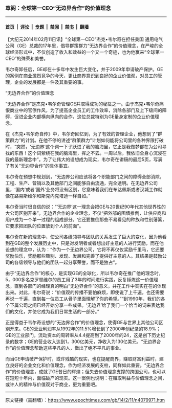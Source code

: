 ### 章阁：全球第一CEO“无边界合作”的价值理念

---

#### [首页](../../../..?n4079971) &nbsp;|&nbsp; [评论](../../../../../epoch-comment?n4079971) &nbsp;|&nbsp; [专题](../../../../../epoch-special?n4079971) &nbsp;|&nbsp; [禁闻](../../../../../epoch-news?n4079971) &nbsp;|&nbsp; [禁书](../../../../../books?n4079971) &nbsp;|&nbsp; [翻墙](https://github.com/gfw-breaker/nogfw/blob/master/README.md?n4079971)


<div class="post_content" id="artbody" itemprop="articleBody">
 <!-- article content begin -->
 <p>
  【大纪元2014年02月11日讯】“全球第一CEO”杰克•韦尔奇在担任美国
  <ok href="https://www.epochtimes.com/gb/tag/%E9%80%9A%E7%94%A8%E7%94%B5%E6%B0%94.html">
   通用电气
  </ok>
  公司（GE）总裁的17年里，倡导群策群力“无边界合作”的价值理念，在严峻的全球经济形式中，不仅创造了收入和效益的一个又一个奇迹，也为他赢来“全球第一CEO”的殊荣和美誉。
 </p>
 <p>
  韦尔奇卸任后，GE却在十多年中发生巨大变化，并于2009年申请破产保护。GE的案例在商业激烈竞争的今天，更让商界意识到良好的企业价值观，对员工的管理，企业的发展都是一件及其重要的事。
 </p>
 <p>
  “无边界合作”的价值理念
 </p>
 <p>
  “无边界合作”是杰克•韦尔奇管理GE并取得成功的秘笈之一。由于杰克•韦尔奇痛恨商业中的官僚作风，为了提高企业员工的工作效率，消除各部门及上下级间的障碍，促进企业内部横向纵向的合作，这位总裁特别为GE量身定制的企业价值理念。
 </p>
 <p>
  在《杰克•韦尔奇自传》中，韦尔奇回忆到，为了有效的管理企业，他想到了“群策群力”的计划。在他不停的讲述“群策群力”计划如何能将公司里的各种界限打破时，“突然，‘无边界’这个词一下子跃进了我的脑海里，它正是我做梦都在为公司寻找的东西！这个词萦绕在我的脑海里，挥之不去。一周以后，我依旧全身心沉浸在我的最新理念中”。为了让伟大的设想成为现实，韦尔奇在讲稿的最后5页，写满了有关“无边界合作”的具体事宜。
 </p>
 <p>
  韦尔奇在预想中规划到，“无边界公司应该将各个职能部门之间的障碍全部消除，工程、生产、营销以及其他部门之间能够自由流通，完全透明。在无边界公司里，‘国内’或者‘国外’业务将没有区别，它意味着我们在布达佩斯或者汉城工作就像在路易斯维尔和斯克内克塔迪一样自如。”
 </p>
 <p>
  韦尔奇当时很自信的说：“‘无边界’这一理念会把GE与20世纪90年代其他世界性的大公司区别开来”。无边界合作的企业理念，不仅“把外部的围墙推倒，让供应商和用户成为一个单一过程的组成部分。它还要推倒那些不易看见的种族和性别藩篱，它要求把团队的位置放到个人的前面”。
 </p>
 <p>
  韦尔奇在新的理念中，使公司各级领导与团队的关系发生了巨大的变化，因为他看到在GE的整个发展历史中，只是对发明者或者想出好主意的人进行奖励，而在他设想的理念中，认为：“作为一个无边界公司，它将不再仅仅奖励千里马，它还要奖励伯乐，奖励那些甄别、发现、发展和完善了提供好主意的人。其结果是鼓励公司的各级领导与他们的团队一起分享荣誉，而不是独占”。
 </p>
 <p>
  由于“无边界合作”的核心，是实现GE的全球化，所以韦尔奇在推广他的理念时，5，000多名克罗顿维尔的员工用了3年的时间进行实践，反复锤炼这一价值理念，直到各部门的经理真的明白“无边界合作”的意义，并在工作中实实在在的体现出来。对此，韦尔奇说：“价值观的传播不要怕麻烦，即使说了上千遍，也还需要再说一千遍，直到每一位员工从骨子里面理解了你的希望。”“到1990年，我们的各个下属公司之间已经开始分享一些成果。‘无边界’给了我们一个恰当的词来表达我们的文化，并使它成为我们日常生活的一部分。”
 </p>
 <p>
  正是得益于韦尔奇设想的“无边界合作”的价值理念，使得GE与世界上其他公司区别开来。GE的营业利润率从1992年的11.5%增长到了2000年创纪录的18.9%；GE的工业部门，流动资本的周转率从4.4提高到了2000年的24，这是创下历史纪录的数字；GE的营业收入达到1，300亿美元，净收入为130亿美元。“无边界合作”的价值理念帮助这些平凡的人，做出了绝不平凡的事业。
 </p>
 <p>
  而当GE申请破产保护时，或许残酷的现实，也在提醒商界，赚取财富利益时，建立良好的企业文化和价值理念，作为经济发展的支柱，同样如此重要。“无边界合作”的价值理念，成就了GE昔日的辉煌；但失去价值理念支撑的跨国公司，也可以在短短十年内，面临破产的现实。这一案例也说明：在赚取利益与价值理念之间，或许人的精神与价值观对于商业，更为重要吧。
 </p>
 <!-- article content end -->
 <div id="below_article_ad">
 </div>
</div>


---

原文链接（需翻墙）：https://www.epochtimes.com/gb/14/2/11/n4079971.htm